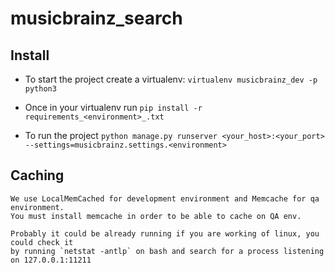 # musicbrainz_search

## Install

- To start the project create a virtualenv: `virtualenv musicbrainz_dev -p python3`

- Once in your virtualenv run `pip install -r requirements_<environment>_.txt`

- To run the project `python manage.py runserver <your_host>:<your_port> --settings=musicbrainz.settings.<environment>`


## Caching

    We use LocalMemCached for development environment and Memcache for qa environment.  
    You must install memcache in order to be able to cache on QA env.  

    Probably it could be already running if you are working of linux, you could check it  
    by running `netstat -antlp` on bash and search for a process listening on 127.0.0.1:11211
